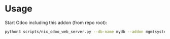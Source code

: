 # Usage

Start Odoo including this addon (from repo root):

```bash
python3 scripts/nix_odoo_web_server.py --db-name mydb --addon mgmtsystem
```
